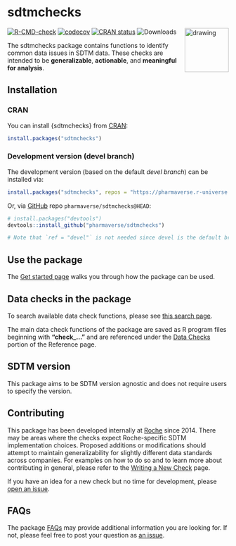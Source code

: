 
<!-- README.md is generated from README.Rmd. Please edit that file -->

# sdtmchecks

<!-- package hex logo -->

<img src="man/figures/logo_em.png" alt="drawing" align="right" width="100"/>

<!-- badges: start -->

[![R-CMD-check](https://github.com/pharmaverse/sdtmchecks/actions/workflows/R-CMD-check.yml/badge.svg)](https://github.com/pharmaverse/sdtmchecks/actions/workflows/R-CMD-check.yml)
[![codecov](https://codecov.io/github/pharmaverse/sdtmchecks/branch/devel/graph/badge.svg)](https://app.codecov.io/github/pharmaverse/sdtmchecks)
[![CRAN
status](https://www.r-pkg.org/badges/version/sdtmchecks)](https://cran.r-project.org/package=sdtmchecks)
![Downloads](https://cranlogs.r-pkg.org/badges/grand-total/sdtmchecks)
<!-- badges: end -->

The sdtmchecks package contains functions to identify common data issues
in SDTM data. These checks are intended to be **generalizable**,
**actionable**, and **meaningful for analysis**.

## Installation

### CRAN

You can install {sdtmchecks} from [CRAN](https://cran.r-project.org/):

``` r
install.packages("sdtmchecks")
```

### Development version (devel branch)

The development version (based on the default *devel branch*) can be
installed via:

``` r
install.packages("sdtmchecks", repos = "https://pharmaverse.r-universe.dev")  
```

Or, via [GitHub](https://github.com/) repo
`pharmaverse/sdtmchecks@HEAD`:

``` r
# install.packages("devtools")
devtools::install_github("pharmaverse/sdtmchecks")

# Note that `ref = "devel"` is not needed since devel is the default branch
```

## Use the package

The [Get started
page](https://pharmaverse.github.io/sdtmchecks/articles/sdtmchecks.html)
walks you through how the package can be used.

## Data checks in the package

To search available data check functions, please see [this search
page](https://pharmaverse.github.io/sdtmchecks/articles/search_checks.html).

The main data check functions of the package are saved as R program
files beginning with **“check\_…”** and are referenced under the [Data
Checks](https://pharmaverse.github.io/sdtmchecks/reference/index.html#data-checks)
portion of the Reference page.

## SDTM version

This package aims to be SDTM version agnostic and does not require users
to specify the version.

## Contributing

This package has been developed internally at
[Roche](https://www.roche.com/) since 2014. There may be areas where the
checks expect Roche-specific SDTM implementation choices. Proposed
additions or modifications should attempt to maintain generalizability
for slightly different data standards across companies. For examples on
how to do so and to learn more about contributing in general, please
refer to the [Writing a New
Check](https://pharmaverse.github.io/sdtmchecks/articles/write_a_check.html)
page.

If you have an idea for a new check but no time for development, please
[open an issue](https://github.com/pharmaverse/sdtmchecks/issues).

## FAQs

The package
[FAQs](https://pharmaverse.github.io/sdtmchecks/articles/faqs.html) may
provide additional information you are looking for. If not, please feel
free to post your question as [an
issue](https://github.com/pharmaverse/sdtmchecks/issues).
